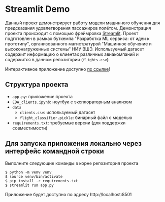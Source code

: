 # Streamlit Demo

Данный проект демонстрирует работу модели машинного обучения для предсказания удовлетворения пассажиров полётом. Демонстрация проекта происходит с помощью фреймровка [Streamlit](https://www.streamlit.io/). Проект подготовлен в рамках буткемпа "Разработка ML сервиса: от идеи к прототипу", организованного магистратурой "Машинное обучение и высоконагруженные системы" НИУ ВШЭ. 
Используемый датасет содержит информацию о клиентах различных авиакомпаний и содержится в данном репозитории (```flights.csv```)

Интерактивное приложение доступно [по ссылке](https://ml-bootcamp-flights-classifier.streamlit.app/)!

## Структура проекта

- `app.py`: приложение проекта
- `EDA_clients.ipynb`: ноутбук с эксплораторным анализом
- `data`
	- `clients.csv`: используемый датасет
	- `flight_classifier.pickle`: бинарный файл с моделью
- `requirements.txt`: требуемые версии (для поддержки совместимости)

## Для запуска приложения локально через интерфейс командной строки

Выполните следующие команды в корне репозитория проекта

```shell
$ python -m venv venv
$ source venv/bin/activate
$ pip install -r requirements.txt
$ streamlit run app.py
```
Приложение будет доступно по адресу http://localhost:8501

